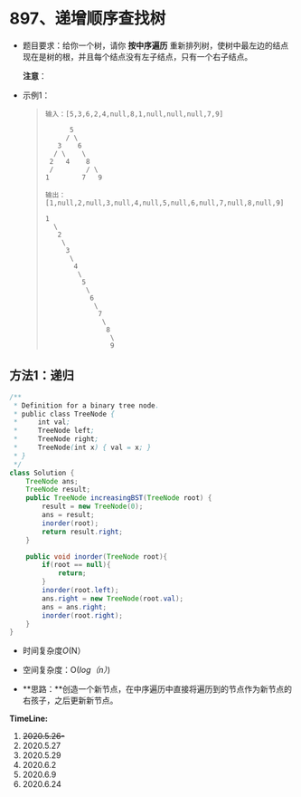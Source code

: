# 897、递增顺序查找树

- 题目要求：给你一个树，请你 **按中序遍历** 重新排列树，使树中最左边的结点现在是树的根，并且每个结点没有左子结点，只有一个右子结点。

  **注意**：

- 示例1：

  >```
  >输入：[5,3,6,2,4,null,8,1,null,null,null,7,9]
  >
  >       5
  >      / \
  >    3    6
  >   / \    \
  >  2   4    8
  > /        / \ 
  >1        7   9
  >
  >输出：[1,null,2,null,3,null,4,null,5,null,6,null,7,null,8,null,9]
  >
  > 1
  >  \
  >   2
  >    \
  >     3
  >      \
  >       4
  >        \
  >         5
  >          \
  >           6
  >            \
  >             7
  >              \
  >               8
  >                \
  >                 9  
  >```


## 方法1：递归

```java
/**
 * Definition for a binary tree node.
 * public class TreeNode {
 *     int val;
 *     TreeNode left;
 *     TreeNode right;
 *     TreeNode(int x) { val = x; }
 * }
 */
class Solution {
    TreeNode ans;
    TreeNode result;
    public TreeNode increasingBST(TreeNode root) {
        result = new TreeNode(0);
        ans = result;
        inorder(root);
        return result.right;          
    }

    public void inorder(TreeNode root){
        if(root == null){
            return;
        }
        inorder(root.left);
        ans.right = new TreeNode(root.val);
        ans = ans.right;
        inorder(root.right);
    }
}
```

- 时间复杂度*O*(N）

- 空间复杂度：O(*log（n）*)


- **思路：**创造一个新节点，在中序遍历中直接将遍历到的节点作为新节点的右孩子，之后更新新节点。

**TimeLine:**

1. ~~2020.5.26-~~
2. 2020.5.27
3. 2020.5.29
4. 2020.6.2
5. 2020.6.9
6. 2020.6.24
